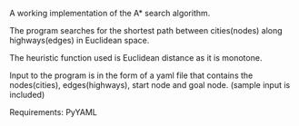 A working implementation of the A* search algorithm.

The program searches for the shortest path between cities(nodes) along highways(edges) in Euclidean space.

The heuristic function used is Euclidean distance as it is monotone.

Input to the program is in the form of a yaml file that contains the nodes(cities), edges(highways), start node and goal node. (sample input is included)

Requirements:
PyYAML
